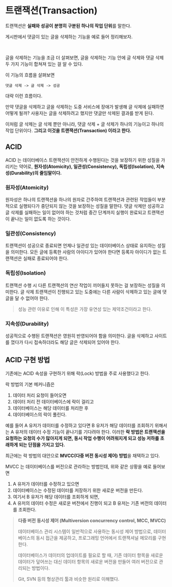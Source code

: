 # 트랜잭션(Transaction)

트랜잭션은 **실패와 성공이 분명히 구분된 하나의 작업 단위**를 말한다.

게시판에서 댓글이 있는 글을 삭제하는 기능을 예로 들어 정리해보자.

<br/>

글을 삭제하는 기능을 조금 더 살펴보면, 글을 삭제하는 기능 안에 글 삭제와 댓글 삭제 두 가지 기능이 합쳐져 있는 걸 알 수 있다.

이 기능의 흐름을 살펴보면

```
댓글 삭제 -> 글 삭제 -> 성공
```

대략 이런 흐름이다.

만약 댓글을 삭제하고 글을 삭제하는 도중 서비스에 장애가 발생해 글 삭제에 실패하면 어떻게 될까? 
사용자는 글을 삭제하려고 했지만 댓글만 삭제된 결과를 받게 된다.

이처럼 글 삭제는 글 삭제 뿐만 아니라, 댓글 삭제 + 글 삭제가 하나의 기능이고 하나의 작업 단위이다.
**그리고 이것을 트랜잭션(Transaction) 이라고 한다.**


## ACID

ACID 는 데이터베이스 트랜잭션이 안전하게 수행된다는 것을 보장하기 위한 성질을 가리키는 약어로,
**원자성(Atomicity), 일관성(Consistency), 독립성(Isolation), 지속성(Durability)의 줄임말이다.**

### 원자성(Atomicity)

원자성은 하나의 트랜잭션을 하나의 원자로 간주하여 트랜잭션과 관련된 작업들이 부분적으로 실행되다가 중단되지 않는 것을 보장하는 성질을 말한다.
댓글 삭제만 성공하고 글 삭제를 실패하는 일이 없어야 하는 것처럼 중간 단계까지 실행이 완료되고 트랜잭션이 끝나는 일이 없도록 하는 것이다.

### 일관성(Consistency)

트랜잭션이 성공으로 종료되면 언제나 일관성 있는 데이터베이스 상태로 유지하는 성질을 의미한다.
모든 글에 등록한 사람의 아이디가 있어야 한다면 등록자 아이디가 없는 트랜잭션은 실패로 종료되어야 한다.


### 독립성(Isolation)

트랜잭션 수행 시 다른 트랜잭션의 연산 작업이 끼어들지 못하는 걸 보장하는 성질을 의미한다.
글 삭제 트랜잭션이 진행되고 있는 도중에는 다른 사람이 삭제하고 있는 글에 댓글을 달 수 없어야 한다.

> 성능 관련 이유로 인해 이 특성은 가장 유연성 있는 제약조건이라고 한다.


### 지속성(Durability)

성공적으로 수행된 트랜잭션은 영원히 반영되어야 함을 의미한다.
글을 삭제하고 사이트를 껐다가 다시 접속하더라도 해당 글은 삭제되어 있어야 한다.





## ACID 구현 방법

기존에는 ACID 속성을 구현하기 위해 락(Lock) 방법을 주로 사용했다고 한다.

락 방법의 기본 메커니즘은

1. 데이터 처리 요청이 들어오면
2. 데이터 처리 전 데이터베이스에 락이 걸리고
3. 데이터베이스는 해당 데이터를 처리한 후
4. 데이터베이스의 락이 풀린다.

예를 들어 A 유저가 데이터를 수정하고 있다면 B 유저가 해당 데이터를 조회하기 위해서는 A 유저의 데이터 수정 기능이 끝나기를 기다려야 한다.
이러한 **락 방법은 트랜잭션을 요청하는 요청의 수가 많아지게 되면, 동시 작업 수행이 어려워지게 되고 성능 저하를 초래하게 되는 단점을 가지고 있다.**



최근에는 락 방법의 대안으로 **MVCC(다중 버전 동시성 제어) 방법**을 채택하고 있다.

MVCC 는 데이터베이스를 버전으로 관라하는 방법인데, 위와 같은 상황을 예로 들어보면

1. A 유저가 데이터를 수정하고 있으면
2. 데이터베이스는 수정된 데이터를 저장하기 위한 새로운 버전을 만든다.
3. 여기서 B 유저가 해당 데이터를 조회하게 되면,
4. A 유저의 데이터 수정은 새로운 버전에서 진행이 되고 B 유저는 기존 버전의 데이터를 조회한다.


> **다중 버전 동시성 제어 (Multiversion concurrency control, MCC, MVCC)**
>
> 데이터베이스 관리 시스템이 일반적으로 사용하는 동시성 제어 방법으로, 데이터베이스의 동시 접근을 제공하고, 프로그래밍 언어에서 트랜잭셔널 메모리를 구현한다.
>
> 데이터베이스가 데이터의 업데이트를 필요로 할 때, 기존 데이터 항목을 새로운 데이터가 덮어쓰는 대신 데이터 항목의 새로운 버전을 만들어 여러 버전으로 관리되는 방법이다.
>
> Git, SVN 등의 형상관리 툴과 비슷한 원리로 이해했다.